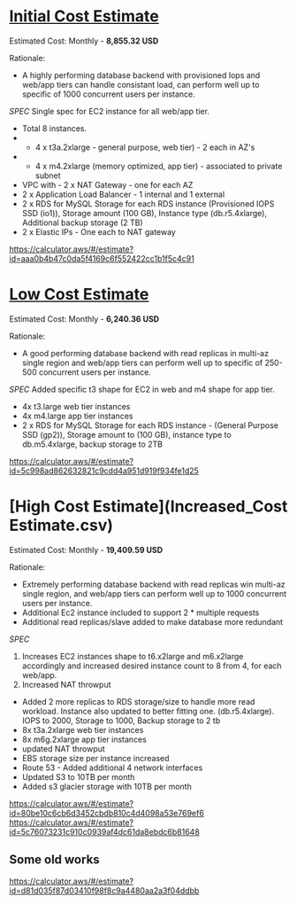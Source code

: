 # [Initial Cost Estimate](Initial_Cost_Estimate.csv) 
Estimated Cost: Monthly - **8,855.32 USD**

Rationale: 
- A highly performing database backend with provisioned Iops and web/app tiers can handle consistant load, can perform well up to specific of 1000 concurrent users per instance. 

*SPEC*
Single spec for EC2 instance for all web/app tier. 
- Total 8 instances. 
- - 4 x t3a.2xlarge - general purpose, web tier) - 2 each in AZ's
- - 4 x m4.2xlarge  (memory optimized, app tier) - associated to private subnet
- VPC with - 2 x NAT Gateway - one for each AZ 
- 2 x Application Load Balancer - 1 internal and 1 external  
- 2 x RDS for MySQL Storage for each RDS instance (Provisioned IOPS SSD (io1)), Storage amount (100 GB), Instance type (db.r5.4xlarge), Additional backup storage (2 TB)
- 2 x Elastic IPs - One each to NAT gateway 

https://calculator.aws/#/estimate?id=aaa0b4b47c0da5f4169c6f552422cc1b1f5c4c91

# [Low Cost Estimate](Reduced_Cost_Estimate.csv)  
Estimated Cost: Monthly - **6,240.36 USD**

Rationale: 
 - A good performing database backend with read replicas in multi-az single region and web/app tiers can perform well up to specific of 250-500 concurrent users per instance. 

*SPEC*
Added specific t3 shape for EC2 in web and m4 shape for app tier.
 - 4x t3.large web tier instances 
 - 4x m4.large app tier instances
- 2 x RDS for MySQL Storage for each RDS instance - (General Purpose SSD (gp2)), Storage amount to (100 GB), instance type to db.m5.4xlarge, backup storage to 2TB
 
https://calculator.aws/#/estimate?id=5c998ad862632821c9cdd4a951d919f934fe1d25

# [High Cost Estimate](Increased_Cost Estimate.csv) 
Estimated Cost: Monthly - **19,409.59 USD**

Rationale: 
 - Extremely performing database backend with read replicas win multi-az single region, and web/app tiers can perform well up to 1000 concurrent users per instance. 
 - Additional Ec2 instance included to support 2 * multiple  requests 
 - Additional read replicas/slave added to make database more redundant

*SPEC* 
1. Increases EC2 instances shape to t6.x2large and m6.x2large accordingly and increased desired instance count to 8 from 4, for each web/app. 
2. Increased NAT throwput
 - Added 2 more replicas to RDS storage/size to handle more read workload. Instance also updated to better fitting one. (db.r5.4xlarge). IOPS to 2000, Storage to 1000, Backup storage to 2 tb
 - 8x t3a.2xlarge web tier instances 
 - 8x m6g.2xlarge app tier instances
 - updated NAT throwput
 - EBS storage size per instance increased 
 - Route 53 - Added additional 4 network interfaces
 - Updated S3 to 10TB per month
 - Added s3 glacier storage with 10TB per month  
 
https://calculator.aws/#/estimate?id=80be10c6cb6d3452cbdb810c4d4098a53e769ef6
https://calculator.aws/#/estimate?id=5c76073231c910c0939af4dc61da8ebdc6b81648

## Some old works
https://calculator.aws/#/estimate?id=d81d035f87d03410f98f8c9a4480aa2a3f04ddbb